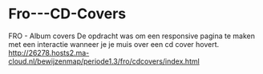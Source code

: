 # Fro---CD-Covers
FRO - Album covers
De opdracht was om een responsive pagina te maken met een interactie wanneer je je muis over een cd cover hovert. 
http://26278.hosts2.ma-cloud.nl/bewijzenmap/periode1.3/fro/cdcovers/index.html
